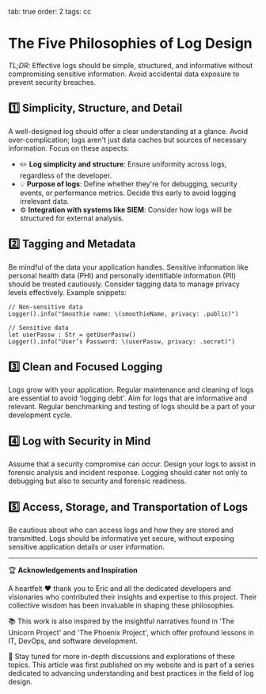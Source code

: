 tab: true
order: 2
tags: cc
# The Five Philosophies of Log Design

*TL;DR*: Effective logs should be simple, structured, and informative without compromising sensitive information. Avoid accidental data exposure to prevent security breaches.

## :one: Simplicity, Structure, and Detail

A well-designed log should offer a clear understanding at a glance. Avoid over-complication; logs aren't just data caches but sources of necessary information. Focus on these aspects:

- :pencil2: **Log simplicity and structure**: Ensure uniformity across logs, regardless of the developer.
- :bulb: **Purpose of logs**: Define whether they're for debugging, security events, or performance metrics. Decide this early to avoid logging irrelevant data.
- :gear: **Integration with systems like SIEM**: Consider how logs will be structured for external analysis.

## :two: Tagging and Metadata

Be mindful of the data your application handles. Sensitive information like personal health data (PHI) and personally identifiable information (PII) should be treated cautiously. Consider tagging data to manage privacy levels effectively. Example snippets:

```plaintext
// Non-sensitive data
Logger().info("Smoothie name: \(smoothieName, privacy: .public)")

// Sensitive data
let userPassw : Str = getUserPassw()
Logger().info("User’s Password: \(userPassw, privacy: .secret)")
```

## :three: Clean and Focused Logging

Logs grow with your application. Regular maintenance and cleaning of logs are essential to avoid 'logging debt'. Aim for logs that are informative and relevant. Regular benchmarking and testing of logs should be a part of your development cycle.

## :four: Log with Security in Mind

Assume that a security compromise can occur. Design your logs to assist in forensic analysis and incident response. Logging should cater not only to debugging but also to security and forensic readiness.

## :five: Access, Storage, and Transportation of Logs

Be cautious about who can access logs and how they are stored and transmitted. Logs should be informative yet secure, without exposing sensitive application details or user information.

---


:trophy: **Acknowledgements and Inspiration**

A heartfelt :heart: thank you to Eric and all the dedicated developers and visionaries who contributed their insights and expertise to this project. Their collective wisdom has been invaluable in shaping these philosophies.

:books: This work is also inspired by the insightful narratives found in 'The Unicorn Project' and 'The Phoenix Project', which offer profound lessons in IT, DevOps, and software development.

:loudspeaker: Stay tuned for more in-depth discussions and explorations of these topics. This article was first published on my website and is part of a series dedicated to advancing understanding and best practices in the field of log design.


